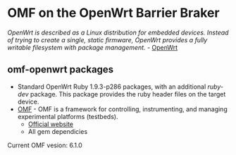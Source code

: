 # OMF on the OpenWrt Barrier Braker

*OpenWrt is described as a Linux distribution for embedded devices. Instead of trying to create a single, static firmware, OpenWrt provides a fully writable filesystem with package management.* -  [OpenWrt](https://openwrt.org/)

## omf-openwrt packages

- Standard OpenWrt Ruby 1.9.3-p286 packages, with an additional *ruby-dev* package. This package provides the ruby header files on the target device.
- [OMF](https://github.com/mytestbed/omf/) - OMF is a framework for controlling, instrumenting, and managing experimental platforms (testbeds).
    - [Official website](http://omf.mytestbed.net/projects/omf/wiki/Introduction)
    - All gem dependicies

Current OMF vesion: 6.1.0

